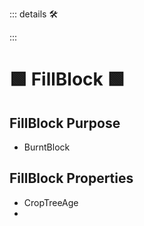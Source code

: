 ::: details 🛠



:::

# 🟩  <eco>FillBlock </eco>🟩

## FillBlock Purpose

- BurntBlock

## FillBlock Properties

- CropTreeAge
- 